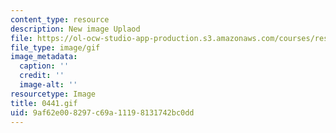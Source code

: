 ```yaml
---
content_type: resource
description: New image Uplaod
file: https://ol-ocw-studio-app-production.s3.amazonaws.com/courses/res-21g-01-kana-spring-2010/9af62e008297c69a11198131742bc0dd_0441.gif
file_type: image/gif
image_metadata:
  caption: ''
  credit: ''
  image-alt: ''
resourcetype: Image
title: 0441.gif
uid: 9af62e00-8297-c69a-1119-8131742bc0dd
---
```

